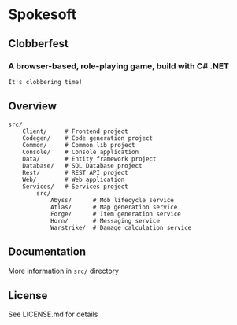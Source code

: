 # Spokesoft
## Clobberfest
### A browser-based, role-playing game, build with C# .NET

    It's clobbering time!

## Overview

```
src/
    Client/     # Frontend project
    Codegen/    # Code generation project
    Common/     # Common lib project
    Console/    # Console application
    Data/       # Entity framework project
    Database/   # SQL Database project
    Rest/       # REST API project
    Web/        # Web application
    Services/   # Services project
        src/
            Abyss/      # Mob lifecycle service
            Atlas/      # Map generation service
            Forge/      # Item generation service
            Horn/       # Messaging service
            Warstrike/  # Damage calculation service
```

## Documentation
More information in `src/` directory

## License

See LICENSE.md for details